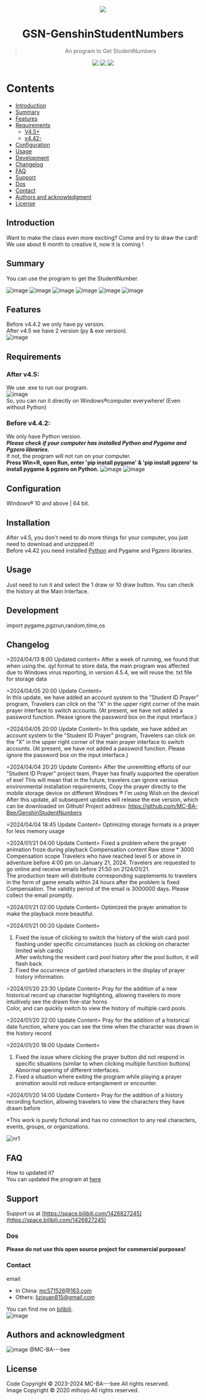 <p align="center">
  <img src="https://github.com/MC-BA-Bee/GSN-GenshinStudentNumbers/assets/130174773/c19ef2cf-de4a-45cb-9ab6-bfe44d40ffeb" />
</p>


<h1 align="center">
GSN-GenshinStudentNumbers
</h1>

> <p align="center"> An program to Get StudentNumbers </p>

<p align="center">
  <img src="https://img.shields.io/badge/Language-Python-blue" />
  <img src="https://img.shields.io/github/stars/MC-BA-bee/GSN-GenshinStudentNumbers.svg" />
  <img src="https://img.shields.io/github/forks/MC-BA-bee/GSN-GenshinStudentNumbers.svg" />
</p>

# Contents

- [Introduction](#introduction)
- [Summary](#summary)
- [Features](#features)
- [Requirements](#requirements)
	- [V4.5+](#after-v45)
	- [v4.42-](#before-v442)
- [Configuration](#configuration)
- [Usage](#Usage)
- [Development](#Development)
- [Changelog](#Changelog)
- [FAQ](#FAQ)
- [Support](#Support)
- [Dos](#Dos)
- [Contact](#Contact)
- [Authors and acknowledgment](#authors-and-acknowledgment)
- [License](#License)
## Introduction
Want to make the class even more exciting? Come and try to draw the card!  
We use about 6 month to creative it, now it is coming !  

## Summary
You can use the program to get the StudentNumber.

![image](https://github.com/MC-BA-Bee/GSN-GenshinStudentNumbers/assets/130174773/9766d395-7ef4-4f55-ad71-64f6ad7cfabf)
![image](https://github.com/MC-BA-Bee/GSN-GenshinStudentNumbers/assets/130174773/d218d085-c384-466f-8856-40cd0f0c670f)
![image](https://github.com/MC-BA-Bee/GSN-GenshinStudentNumbers/assets/130174773/b8e93e48-7f46-4a12-b5b2-4d77d5624d30)
![image](https://github.com/MC-BA-Bee/GSN-GenshinStudentNumbers/assets/130174773/aa746e1f-50f8-42b4-9bf6-c6f9826acc86)
![image](https://github.com/MC-BA-Bee/GSN-GenshinStudentNumbers/assets/130174773/22a5795a-7d58-43eb-b527-5bd04197372a)
![image](https://github.com/MC-BA-Bee/GSN-GenshinStudentNumbers/assets/130174773/c0a56d3e-dd7d-4d9b-bae2-b089fe4e7976)

## Features
Before v4.4.2 we only have py version.  
After v4.5 we have 2 version (py & exe version).  
![image](https://github.com/MC-BA-Bee/GSN-GenshinStudentNumbers/assets/130174773/b1b3cb48-4f16-4442-af06-0bc1e15d150c)

## Requirements
### After v4.5:
We use .exe to run our program.   
![image](https://github.com/MC-BA-Bee/GSN-GenshinStudentNumbers/assets/130174773/857189db-2ee0-40de-bfe0-bddb1cbf4976)  
So, you can run it directly on Windows®computer everywhere! (Even without Python)

### Before v4.4.2:
We only have Python version.  
***Please check if your computer has installed Python and Pygame and Pgzero libraries.***   
If not, the program will not run on your computer.  
**Press Win+R, open Run, enter 'pip install pygame' & 'pip install pgzero' to install pygame & pgzero on Python.**
![image](https://github.com/MC-BA-Bee/GSN-GenshinStudentNumbers/assets/130174773/6357142a-41a5-4c13-b8c0-6aa8eb9a03ef)
![image](https://github.com/MC-BA-Bee/GSN-GenshinStudentNumbers/assets/130174773/d8b9e4f3-adb7-4c2c-948a-12123c6d31f0)

## Configuration
Windows® 10 and above | 64 bit.

## Installation
After v4.5, you don't need to do more things for your computer, you just need to download and unzipped it!  
Before v4.42 you need installed [Python](python.org) and Pygame and Pgzero libraries.

## Usage
Just need to run it and select the 1 draw or 10 draw button.
You can check the history at the Main Interface.

## Development
import pygame,pgzrun,random,time,os

## Changelog
=2024/04/13 8:00 Updated content=
After a week of running, we found that when using the. qyl format to store data, the main program was affected due to Windows virus reporting, in version 4.5.4, we will reuse the. txt file for storage data

=2024/04/05 20:00 Update Content=  
In this update, we have added an account system to the "Student ID Prayer" program, Travelers can click on the "X" in the upper right corner of the main prayer interface to switch accounts. (At present, we have not added a password function. Please ignore the password box on the input interface.)

=2024/04/05 20:00 Update Content=
In this update, we have added an account system to the "Student ID Prayer" program,
Travelers can click on the "X" in the upper right corner of the main prayer interface to switch accounts.
(At present, we have not added a password function. Please ignore the password box on the input interface.)

=2024/04/04 20:20 Update Content=
After the unremitting efforts of our "Student ID Prayer" project team, Prayer has finally supported the operation of exe!
This will mean that in the future, travelers can ignore various environmental installation requirements,
Copy the prayer directly to the mobile storage device on different Windows ® I'm using Wish on the device!
After this update, all subsequent updates will release the exe version, which can be downloaded on Github!
Project address: https://github.com/MC-BA-Bee/GenshinStudentNumbers

=2024/04/04 18:45 Update Content=
Optimizing storage formats is a prayer for less memory usage

=2024/01/21 04:00 Update Content=
Fixed a problem where the prayer animation froze during playback
Compensation content
Raw stone * 3000
Compensation scope
Travelers who have reached level 5 or above in adventure before 4:00 pm on January 21, 2024.
Travelers are requested to go online and receive emails before 21:50 on 2124/01/21.  
The production team will distribute corresponding supplements to travelers in the form of game emails within 24 hours after the problem is fixed  
Compensation. The validity period of the email is 3000000 days. Please collect the email promptly.  

=2024/01/21 02:00 Update Content=
Optimized the prayer animation to make the playback more beautiful.  

=2024/01/21 00:20 Update Content=
1. Fixed the issue of clicking to switch the history of the wish card pool flashing under specific circumstances (such as clicking on character limited wish cards)  
After switching the resident card pool history after the pool button, it will flash back.  
2. Fixed the occurrence of garbled characters in the display of prayer history information.  
   
=2024/01/20 23:30 Update Content=
Pray for the addition of a new historical record up character highlighting, allowing travelers to more intuitively see the drawn five-star horns  
Color, and can quickly switch to view the history of multiple card pools.  

=2024/01/20 22:00 Update Content=
Pray for the addition of a historical date function, where you can see the time when the character was drawn in the history record  

=2024/01/20 18:00 Update Content=
1. Fixed the issue where clicking the prayer button did not respond in specific situations (similar to when clicking multiple function buttons)
Abnormal opening of different interfaces.  
2. Fixed a situation where exiting the program while playing a prayer animation would not reduce entanglement or encounter.
   
=2024/01/20 14:00 Update Content=
Pray for the addition of a history recording function, allowing travelers to view the characters they have drawn before  

*This work is purely fictional and has no connection to any real characters, events, groups, or organizations. 

![nr1](https://github.com/MC-BA-Bee/GSN-GenshinStudentNumbers/assets/130174773/9f3feb23-56af-4b9e-9bbc-3b96799de024)

## FAQ
How to updated it?  
You can updated the program at [here](https://github.com/MC-BA-Bee/GSN-GenshinStudentNumbers/releases)

## Support
Support us at [https://space.bilibili.com/1426827245](https://space.bilibili.com/1426827245)

### Dos
****Please do not use this open source project for commercial purposes!****

### Contact
email:  
- In China: mc571526@163.com  
- Others: lizixuan815@gmail.com

You can find me on [bilibili](https://space.bilibili.com/1426827245).  
![image](https://github.com/MC-BA-Bee/GSN-GenshinStudentNumbers/assets/130174773/d99fc594-cc35-4acd-986e-46d6d2a5de12)

## Authors and acknowledgment
![image](https://github.com/MC-BA-Bee/GSN-GenshinStudentNumbers/assets/130174773/90c6e7e5-0b8d-4df3-b940-2cce1e66b741)
@MC-BA---bee 

## License 
Code Copyright © 2023-2024 MC-BA---bee All rights reserved.  
Image Copyright © 2020 mihoyo All rights reserved.  
